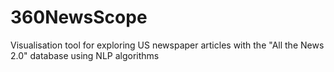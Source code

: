 # 360NewsScope
Visualisation tool for exploring US newspaper articles with the "All the News 2.0" database using NLP algorithms
